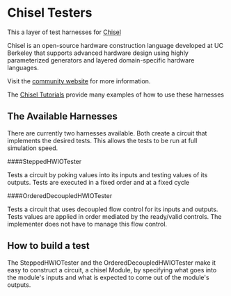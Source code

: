 Chisel Testers
==============

This a layer of test harnesses for [Chisel](https://github.com/ucb-bar/chisel3)

Chisel is an open-source hardware construction language developed
at UC Berkeley that supports advanced hardware design using highly
parameterized generators and layered domain-specific hardware languages.

Visit the [community website](http://chisel.eecs.berkeley.edu/) for more
information.

The [Chisel Tutorials](https://github.com/ucb-bar/chisel-tutorials) provide many examples of how to use these harnesses

The Available Harnesses
-----------------------

There are currently two harnesses available.  Both create a circuit that implements the desired tests.  This allows
the tests to be run at full simulation speed.

####SteppedHWIOTester

Tests a circuit by poking values into its inputs and testing values of its outputs.  Tests are executed in a fixed
order and at a fixed cycle

####OrderedDecoupledHWIOTester

Tests a circuit that uses decoupled flow control for its inputs and outputs.  Tests values are applied in order 
mediated by the ready/valid controls.  The implementer does not have to manage this flow control.

How to build a test
-------------------

The SteppedHWIOTester and the OrderedDecoupledHWIOTester make it easy to construct a circuit, a chisel Module, by specifying what 
goes into the module's inputs and what is expected to come out of the module's outputs.